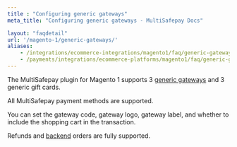 ```yaml
---
title : "Configuring generic gateways"
meta_title: "Configuring generic gateways - MultiSafepay Docs"

layout: "faqdetail"
url: '/magento-1/generic-gateways/'
aliases:
    - /integrations/ecommerce-integrations/magento1/faq/generic-gateways/
    - /payments/integrations/ecommerce-platforms/magento1/faq/generic-gateways/
---
```


The MultiSafepay plugin for Magento 1 supports 3 [generic gateways](/faq/general/generic-gateways/) and 3 generic gift cards.

All MultiSafepay payment methods are supported.

You can set the gateway code, gateway logo, gateway label, and whether to include the shopping cart in the transaction.

Refunds and [backend](/getting-started/glossary/#backend) orders are fully supported.